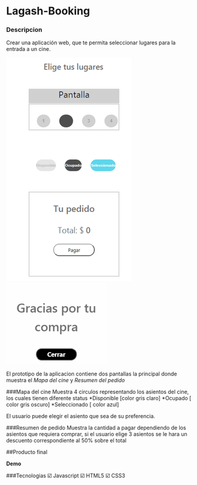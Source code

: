 # Lagash-Booking

### Descripcion

Crear una aplicación web, que te permita seleccionar lugares para la entrada a un cine.

![prototipo](https://github.com/DianaOlvera/Lagash-Booking/blob/master/assets/pant1.PNG)
![prototipo2](https://github.com/DianaOlvera/Lagash-Booking/blob/master/assets/pant2.PNG)

El prototipo de la aplicacion contiene dos pantallas la principal donde muestra el *Mapa del cine* y *Resumen del pedido*

###Mapa del cine
Muestra 4  circulos representando los asientos del cine, los cuales tienen diferente status
*Disponible [color gris claro]
*Ocupado [ color gris oscuro]
*Seleccionado [ color azul]

El usuario puede elegir el asiento que sea de su preferencia.


###Resumen de pedido
Muestra la cantidad a pagar dependiendo de los asientos que requiera comprar, si el usuario elige 3 asientos se le hara un descuento correspondiente al 50% sobre el total

##Producto final

**Demo**










###Tecnologias
:ballot_box_with_check: Javascript
:ballot_box_with_check: HTML5
:ballot_box_with_check: CSS3






